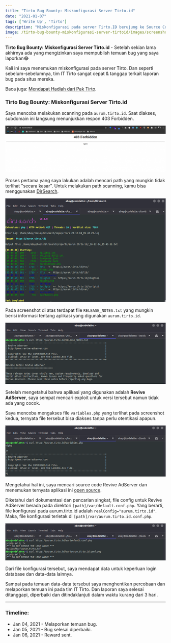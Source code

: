 ```yaml
---
title: "Tirto Bug Bounty: Miskonfigurasi Server Tirto.id"
date: "2021-01-07"
tags: ['Write Up', 'Tirto']
description: "Miskonfigurasi pada server Tirto.ID berujung ke Source Code Disclosure"
image: /tirto-bug-bounty-miskonfigurasi-server-tirtoid/images/screenshot-tirto-2-ss.png
---
```


**Tirto Bug Bounty: Miskonfigurasi Server Tirto.id** - Setelah sekian lama akhirnya ada yang mengizinkan saya mempublish temuan bug yang saya laporkan😂

Kali ini saya menemukan miskonfigurasi pada server Tirto. Dan seperti sebelum-sebelumnya, tim IT Tirto sangat cepat & tanggap terkait laporan bug pada situs mereka.

Baca juga: [Mendapat Hadiah dari Pak Tirto](https://akbar.kustirama.id/mendapat-hadiah-dari-pak-tirto/).

### Tirto Bug Bounty: Miskonfigurasi Server Tirto.id

Saya mencoba melakukan scanning pada `aurum.tirto.id`. Saat diakses, subdomain ini langsung menunjukkan respon 403 Forbidden.

![Tirto Bug Bounty: Miskonfigurasi Server Tirto.id](images/screenshot-aurum-tirto-1024x296.png)

Proses pertama yang saya lakukan adalah mencari path yang mungkin tidak terlihat "secara kasar". Untuk melakukan path scanning, kamu bisa menggunakan [DirSearch](https://github.com/maurosoria/dirsearch).

![Tirto Bug Bounty: Miskonfigurasi Server Tirto.id](images/screenshot-tirto-1.png)

Pada screenshot di atas terdapat file `RELEASE_NOTES.txt` yang mungkin berisi informasi tentang aplikasi yang digunakan `aurum.tirto.id`.

![Tirto Bug Bounty: Miskonfigurasi Server Tirto.id](images/screenshot-tirto-2-ss.png)

Setelah mengetahui bahwa aplikasi yang digunakan adalah **Revive AdServer**, saya sempat mencari exploit untuk versi tersebut namun tidak ada yang cocok.

Saya mencoba mengakses file `variables.php` yang terlihat pada screenshot kedua, ternyata file tersebut bisa diakses tanpa perlu otentikasi apapun.

![](images/screenshot-tirto-3.png)

Mengetahui hal ini, saya mencari source code Revive AdServer dan menemukan ternyata aplikasi ini [open source](https://github.com/revive-adserver/revive-adserver/).

Diketahui dari dokumentasi dan pencarian singkat, file config untuk Revive AdServer berada pada direktori `[path]/var/default.conf.php`. Yang berarti, file konfigurasi pada aurum.tirto.id adalah `realConfig="aurum.tirto.id"`. Maka, file konfigurasi terletak di `[path]/var/aurum.tirto.id.conf.php`.

![Tirto Bug Bounty](images/screenshot-tirto-4.png)

Dari file konfigurasi tersebut, saya mendapat data untuk keperluan login database dan data-data lainnya.

Sampai pada temuan data-data tersebut saya menghentikan percobaan dan melaporkan temuan ini pada tim IT Tirto. Dan laporan saya selesai ditanggapi, diperbaiki dan ditindaklanjuti dalam waktu kurang dari 3 hari.

* * *

### Timeline:

- Jan 04, 2021 - Melaporkan temuan bug.
- Jan 05, 2021 - Bug selesai diperbaiki.
- Jan 06, 2021 - Reward sent.
